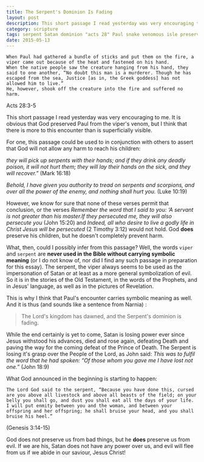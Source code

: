 ```yaml
---
title: The Serpent's Dominion Is Fading
layout: post
description: This short passage I read yesterday was very encouraging to me. It is obvious that God preserved Paul from the viper’s venom, but I think that there is more to this encounter than is superficially visible.
category: scripture
tags: serpent Satan dominion "acts 28" Paul snake venomous isle preservation viper evil symbolism authority wonder
date: 2015-05-13
---
```

```
When Paul had gathered a bundle of sticks and put them on the fire, a viper came out because of the heat and fastened on his hand.
When the native people saw the creature hanging from his hand, they said to one another, “No doubt this man is a murderer. Though he has escaped from the sea, Justice [as in, the Greek goddess] has not allowed him to live.”
He, however, shook off the creature into the fire and suffered no harm.
```
Acts 28:3-5

This short passage I read yesterday was very encouraging to me. It is obvious that God preserved Paul from the viper's venom, but I think that there is more to this encounter than is superficially visible.

For one, this passage could be used to in conjunction with others to assert that God will not allow any harm to reach his children:

*they will pick up serpents with their hands; and if they drink any deadly poison, it will not hurt them; they will lay their hands on the sick, and they will recover.”* (Mark 16:18)

*Behold, I have given you authority to tread on serpents and scorpions, and over all the power of the enemy, and nothing shall hurt you.* (Luke 10:19)

However, we know for sure that none of these verses permit that conclusion, or the verses *Remember the word that I said to you: ‘A servant is not greater than his master.If they persecuted me, they will also persecute you* (John 15:20) and *Indeed, all who desire to live a godly life in Christ Jesus will be persecuted* (2 Timothy 3:12) would not hold.
God **does** preserve his children, but he doesn't completely prevent harm.

What, then, could I possibly infer from this passage? Well, the words `viper` and `serpent` are **never used in the Bible without carrying symbolic meaning** (or I do not know of, nor did I find any such passage in preparation for this essay). The serpent, the viper always seems to be used as the impersonation of Satan or at least as a more general symbolization of evil. So it is in the stories of the Old Testament, in the words of the Prophets, and in Jesus' language, as well as in the pictures of Revelation.

This is why I think that Paul's encounter carries symbolic meaning as well. And it is thus (and sounds like a sentence from Narnia) :

>The Lord's kingdom has dawned, and the Serpent's dominion is fading.

While the end certainly is yet to come, Satan is losing power ever since Jesus withstood his advances, died and rose again, defeating Death and paving the way for the coming defeat of the Prince of Death. The Serpent is losing it's grasp over the People of the Lord, as John said: *This was to fulfil the word that he had spoken: “Of those whom you gave me I have lost not one.”* (John 18:9)

What God announced in the beginning is starting to happen:

```
The Lord God said to the serpent, “Because you have done this, cursed are you above all livestock and above all beasts of the field; on your belly you shall go, and dust you shall eat all the days of your life.
I will put enmity between you and the woman, and between your offspring and her offspring; he shall bruise your head, and you shall bruise his heel.”
```
(Genesis 3:14-15)

God does not preserve us from bad things, but he **does** preserve us from evil. If we are his, Satan does not have any power over us, and evil will flee from us if we abide in our saviour, Jesus Christ!
